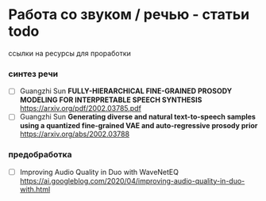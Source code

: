 # Работа со звуком / речью - статьи todo
ссылки на ресурсы для проработки

### синтез речи
- [ ] Guangzhi Sun **FULLY-HIERARCHICAL FINE-GRAINED PROSODY MODELING FOR INTERPRETABLE SPEECH SYNTHESIS** https://arxiv.org/pdf/2002.03785.pdf
- [ ] Guangzhi Sun **Generating diverse and natural text-to-speech samples using a quantized fine-grained VAE and auto-regressive prosody prior**  https://arxiv.org/abs/2002.03788

### предобработка
- [ ] Improving Audio Quality in Duo with WaveNetEQ https://ai.googleblog.com/2020/04/improving-audio-quality-in-duo-with.html
